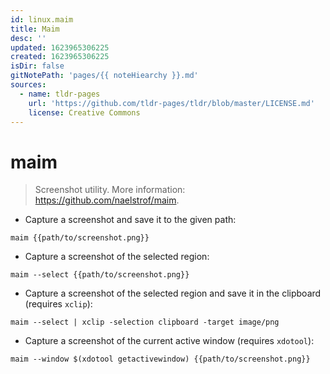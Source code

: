 ```yaml
---
id: linux.maim
title: Maim
desc: ''
updated: 1623965306225
created: 1623965306225
isDir: false
gitNotePath: 'pages/{{ noteHiearchy }}.md'
sources:
  - name: tldr-pages
    url: 'https://github.com/tldr-pages/tldr/blob/master/LICENSE.md'
    license: Creative Commons
---
```

# maim

> Screenshot utility.
> More information: <https://github.com/naelstrof/maim>.

- Capture a screenshot and save it to the given path:

`maim {{path/to/screenshot.png}}`

- Capture a screenshot of the selected region:

`maim --select {{path/to/screenshot.png}}`

- Capture a screenshot of the selected region and save it in the clipboard (requires `xclip`):

`maim --select | xclip -selection clipboard -target image/png`

- Capture a screenshot of the current active window (requires `xdotool`):

`maim --window $(xdotool getactivewindow) {{path/to/screenshot.png}}`

